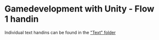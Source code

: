 # Gamedevelopment with Unity - Flow 1 handin

Individual text handins can be found in the ["Text" folder](https://github.com/Jean-Poul/FirstGame/tree/main/Text)

